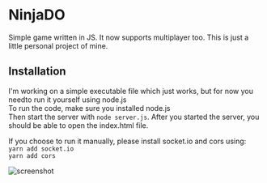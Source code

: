 # NinjaDO

Simple game written in JS. It now supports multiplayer too.
This is just a little personal project of mine.

## Installation

I'm working on a simple executable file which just works, but for now you needto run it yourself using node.js<br>
To run the code, make sure you installed node.js<br>
Then start the server with ```node server.js```.
After you started the server, you should be able to open the index.html file.

If you choose to run it manually, please install socket.io and cors using:<br>
```yarn add socket.io```<br>
```yarn add cors```

![screenshot](assets/screenshot.png)
